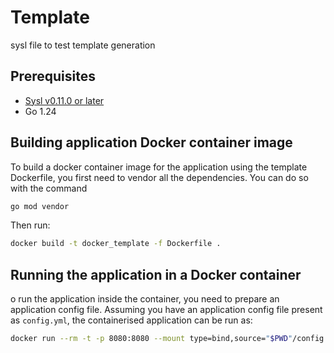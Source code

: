 # Template

sysl file to test template generation

## Prerequisites

- [Sysl v0.11.0 or later ](https://sysl.io/docs/install/)
- Go 1.24

## Building application Docker container image

To build a docker container image for the application using the template
Dockerfile, you first need to vendor all the dependencies. You can do so
with the command
```sh
go mod vendor
```

Then run:

```sh
docker build -t docker_template -f Dockerfile .
```

## Running the application in a Docker container

o run the application inside the container, you need to prepare an
application config file. Assuming you have an application config file
present as `config.yml`, the containerised application can be run as:

```sh
docker run --rm -t -p 8080:8080 --mount type=bind,source="$PWD"/config.yml,target=/app/config.yml,readonly docker_template:latest /bin/template /app/config.yml
```
